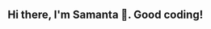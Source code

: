 ## Hi there, I'm Samanta 👋. Good coding!

<!--
- Contact:
  - [Portfolio](https://samantao93.github.io/portfolio/)
  - [<img width="30" height="30" alt="image" src="https://github.com/user-attachments/assets/de72d515-d798-4477-9810-f2c0d7725781" />](https://www.linkedin.com/in/samanta-ortuno/)
  - [<img width="30" height="30" alt="image" src="https://github.com/user-attachments/assets/a68aa05a-36f1-4f2d-af55-14f112cec1a9" />](https://orcid.org/0000-0003-0731-6975)
  - [<img width="30" height="30" alt="image" src="https://github.com/user-attachments/assets/a5a01b82-bb4e-417f-8bad-92349eb96d63" />](mailto:samanta.ortuno@gmail.com)

 



<!--
**Samantao93/samantao93** is a ✨ _special_ ✨ repository because its `README.md` (this file) appears on your GitHub profile.

Here are some ideas to get you started:

- 🔭 I’m currently working on ...
- 🌱 I’m currently learning ...
- 👯 I’m looking to collaborate on ...
- 🤔 I’m looking for help with ...
- 💬 Ask me about ...
- 📫 How to reach me: ...
- 😄 Pronouns: ...
- ⚡ Fun fact: ...
-->
